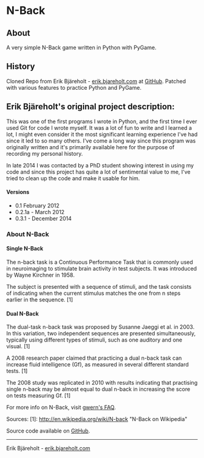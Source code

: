 # N-Back

## About
A very simple N-Back game written in Python with PyGame.

## History
Cloned Repo from Erik Bjäreholt - [erik.bjareholt.com](http://erik.bjareholt.com/) at [GitHub](https://github.com/ErikBjare/N-Back/).
Patched with various features to practice Python and PyGame.

Erik Bjäreholt's original project description:
---------------------
This was one of the first programs I wrote in Python, and the first time I ever used Git for code I wrote myself.
It was a lot of fun to write and I learned a lot, I might even consider it the most significant learning experience
I've had since it led to so many others.
I've come a long way since this program was originally written and it's primarily available here for the purpose
of recording my personal history.

In late 2014 I was contacted by a PhD student showing interest in using my code and since this project has quite
a lot of sentimental value to me, I've tried to clean up the code and make it usable for him.

#### Versions
 - 0.1 February 2012
 - 0.2.1a - March 2012
 - 0.3.1 - December 2014   

### About N-Back

#### Single N-Back
The n-back task is a Continuous Performance Task that is commonly used in 
neuroimaging to stimulate brain activity in test subjects. It was introduced 
by Wayne Kirchner in 1958.

The subject is presented with a sequence of stimuli, and the task consists of 
indicating when the current stimulus matches the one from n steps earlier in 
the sequence. [1]

#### Dual N-Back
The dual-task n-back task was proposed by Susanne Jaeggi et al. in 2003.
In this variation, two independent sequences are presented simultaneously, 
typically using different types of stimuli, such as one auditory and one visual. [1]

A 2008 research paper claimed that practicing a dual n-back task can increase 
fluid intelligence (Gf), as measured in several different standard tests. [1]

The 2008 study was replicated in 2010 with results indicating that practising 
single n-back may be almost equal to dual n-back in increasing the score on 
tests measuring Gf. [1]


For more info on N-Back, visit [gwern's FAQ](http://www.gwern.net/DNB%20FAQ).

Sources:
[1]: <http://en.wikipedia.org/wiki/N-back> "N-Back on Wikipedia"


Source code available on [GitHub](https://github.com/ErikBjare/N-Back/).


---------------------
Erik Bjäreholt - [erik.bjareholt.com](http://erik.bjareholt.com/)
